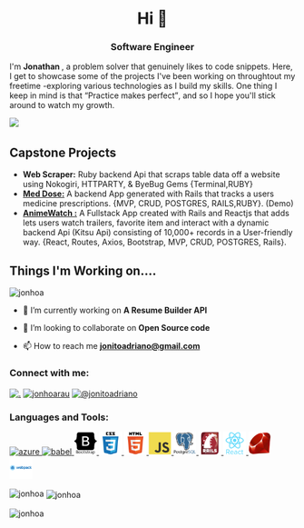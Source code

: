 ### <h1 align="center">Hi 👋</h1>
<h3 align="center">Software Engineer</h3>
<p>I'm <strong>Jonathan </strong>, a problem solver that genuinely likes to code snippets. Here, I get to showcase some of the projects I've been working on throughtout my freetime -exploring various technologies as I build my skills. One thing I keep in mind is that <q>Practice makes perfect</q>, and so I hope you'll stick around to watch my growth.</p> 
<img class ="img-keyboard" src ="https://i.pinimg.com/originals/bf/57/a1/bf57a174dbde79bac6d06018436497d1.gif"></img>

<h2>Capstone Projects </h2>
<ul>
  <li><strong>Web Scraper:</strong>  Ruby backend Api that scraps table data off a website using Nokogiri, HTTPARTY, & ByeBug Gems {Terminal,RUBY}</li>
  <li><strong><a href= "https://github.com/jonhoa/med_dose">Med Dose:</a></strong> A backend App generated with Rails that tracks a users medicine prescriptions. {MVP, CRUD, POSTGRES, RAILS,RUBY}. (Demo)</li>
  <li><strong><a href = "https://github.com/jonhoa/anime-frontend">AnimeWatch :</strong></a> A Fullstack App created with Rails and Reactjs that adds lets users watch trailers, favorite item and interact with a dynamic backend Api (Kitsu Api) consisting of 10,000+ records in a User-friendly way. {React, Routes, Axios, Bootstrap, MVP, CRUD, POSTGRES, Rails}.</li>
  </ul>
<h2>Things I'm Working on....</h2>
<p align="left"> <img src="https://komarev.com/ghpvc/?username=jonhoa&label=Profile%20views&color=0e75b6&style=flat" alt="jonhoa" /> </p>

- 🔭 I’m currently working on **A Resume Builder API**

- 👯 I’m looking to collaborate on **Open Source code**

- 📫 How to reach me **jonitoadriano@gmail.com**

<h3 align="left">Connect with me:</h3>
<p align="left">
<a href="https://twitter.com/." target="blank"><img align="center" src="https://raw.githubusercontent.com/rahuldkjain/github-profile-readme-generator/master/src/images/icons/Social/twitter.svg" alt="." height="30" width="40" /></a>
<a href="https://linkedin.com/in/jonhoarau" target="blank"><img align="center" src="https://raw.githubusercontent.com/rahuldkjain/github-profile-readme-generator/master/src/images/icons/Social/linked-in-alt.svg" alt="jonhoarau" height="30" width="40" /></a>
<a href="https://www.hackerrank.com/@jonitoadriano" target="blank"><img align="center" src="https://raw.githubusercontent.com/rahuldkjain/github-profile-readme-generator/master/src/images/icons/Social/hackerrank.svg" alt="@jonitoadriano" height="30" width="40" /></a>
</p>

<h3 align="left">Languages and Tools:</h3>
<p align="left"> <a href="https://azure.microsoft.com/en-in/" target="_blank" rel="noreferrer"> <img src="https://www.vectorlogo.zone/logos/microsoft_azure/microsoft_azure-icon.svg" alt="azure" width="40" height="40"/> </a> <a href="https://babeljs.io/" target="_blank" rel="noreferrer"> <img src="https://www.vectorlogo.zone/logos/babeljs/babeljs-icon.svg" alt="babel" width="40" height="40"/> </a> <a href="https://getbootstrap.com" target="_blank" rel="noreferrer"> <img src="https://raw.githubusercontent.com/devicons/devicon/master/icons/bootstrap/bootstrap-plain-wordmark.svg" alt="bootstrap" width="40" height="40"/> </a> <a href="https://www.w3schools.com/css/" target="_blank" rel="noreferrer"> <img src="https://raw.githubusercontent.com/devicons/devicon/master/icons/css3/css3-original-wordmark.svg" alt="css3" width="40" height="40"/> </a> <a href="https://www.w3.org/html/" target="_blank" rel="noreferrer"> <img src="https://raw.githubusercontent.com/devicons/devicon/master/icons/html5/html5-original-wordmark.svg" alt="html5" width="40" height="40"/> </a> <a href="https://developer.mozilla.org/en-US/docs/Web/JavaScript" target="_blank" rel="noreferrer"> <img src="https://raw.githubusercontent.com/devicons/devicon/master/icons/javascript/javascript-original.svg" alt="javascript" width="40" height="40"/> </a> <a href="https://www.postgresql.org" target="_blank" rel="noreferrer"> <img src="https://raw.githubusercontent.com/devicons/devicon/master/icons/postgresql/postgresql-original-wordmark.svg" alt="postgresql" width="40" height="40"/> </a> <a href="https://rubyonrails.org" target="_blank" rel="noreferrer"> <img src="https://raw.githubusercontent.com/devicons/devicon/master/icons/rails/rails-original-wordmark.svg" alt="rails" width="40" height="40"/> </a> <a href="https://reactjs.org/" target="_blank" rel="noreferrer"> <img src="https://raw.githubusercontent.com/devicons/devicon/master/icons/react/react-original-wordmark.svg" alt="react" width="40" height="40"/> </a> <a href="https://www.ruby-lang.org/en/" target="_blank" rel="noreferrer"> <img src="https://raw.githubusercontent.com/devicons/devicon/master/icons/ruby/ruby-original.svg" alt="ruby" width="40" height="40"/> </a> <a href="https://webpack.js.org" target="_blank" rel="noreferrer"> <img src="https://raw.githubusercontent.com/devicons/devicon/d00d0969292a6569d45b06d3f350f463a0107b0d/icons/webpack/webpack-original-wordmark.svg" alt="webpack" width="40" height="40"/> </a> </p>

<p><img align="left" src="https://github-readme-stats.vercel.app/api/top-langs?username=jonhoa&show_icons=true&locale=en&layout=compact" alt="jonhoa" /></p>

<p>&nbsp;<img align="center" src="https://github-readme-stats.vercel.app/api?username=jonhoa&show_icons=true&locale=en" alt="jonhoa" /></p>

<p><img align="center" src="https://github-readme-streak-stats.herokuapp.com/?user=jonhoa&" alt="jonhoa" /></p>

